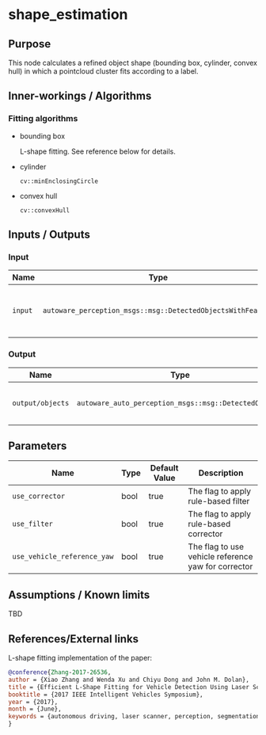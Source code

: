 # shape_estimation

## Purpose

This node calculates a refined object shape (bounding box, cylinder, convex hull) in which a pointcloud cluster fits according to a label.

## Inner-workings / Algorithms

### Fitting algorithms

- bounding box

  L-shape fitting. See reference below for details.

- cylinder

  `cv::minEnclosingCircle`

- convex hull

  `cv::convexHull`

## Inputs / Outputs

### Input

| Name    | Type                                                        | Description                           |
| ------- | ----------------------------------------------------------- | ------------------------------------- |
| `input` | `autoware_perception_msgs::msg::DetectedObjectsWithFeature` | detected objects with labeled cluster |

### Output

| Name             | Type                                                  | Description                         |
| ---------------- | ----------------------------------------------------- | ----------------------------------- |
| `output/objects` | `autoware_auto_perception_msgs::msg::DetectedObjects` | detected objects with refined shape |

## Parameters

| Name                        | Type | Default Value | Description                                         |
| --------------------------- | ---- | ------------- | --------------------------------------------------- |
| `use_corrector`             | bool | true          | The flag to apply rule-based filter                 |
| `use_filter`                | bool | true          | The flag to apply rule-based corrector              |
| `use_vehicle_reference_yaw` | bool | true          | The flag to use vehicle reference yaw for corrector |

## Assumptions / Known limits

TBD

## References/External links

L-shape fitting implementation of the paper:

```bibtex
@conference{Zhang-2017-26536,
author = {Xiao Zhang and Wenda Xu and Chiyu Dong and John M. Dolan},
title = {Efficient L-Shape Fitting for Vehicle Detection Using Laser Scanners},
booktitle = {2017 IEEE Intelligent Vehicles Symposium},
year = {2017},
month = {June},
keywords = {autonomous driving, laser scanner, perception, segmentation},
}
```
